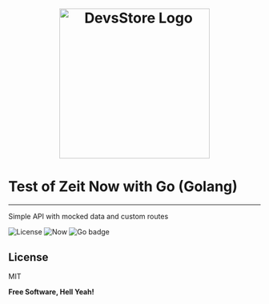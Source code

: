 <h1 align="center">
  <a href="http://devsstore.net"><img src="http://devsstore.net/assets/images/logo.png" alt="DevsStore Logo" width="300"></a>
</h1>

# Test of Zeit Now with Go (Golang)

----
Simple API with mocked data and custom routes

![License](https://img.shields.io/badge/license-MIT-yellow.svg?logo=linux&longCache=true&style=flat) ![Now](https://img.shields.io/badge/DevsStore-Now-brightgreen.svg?longCache=true&style=flat&logo=zeit) ![Go badge](https://img.shields.io/badge/DevsStore-golang-blue.svg?logo=go&longCache=true&style=flat)


License
----

MIT


**Free Software, Hell Yeah!**
